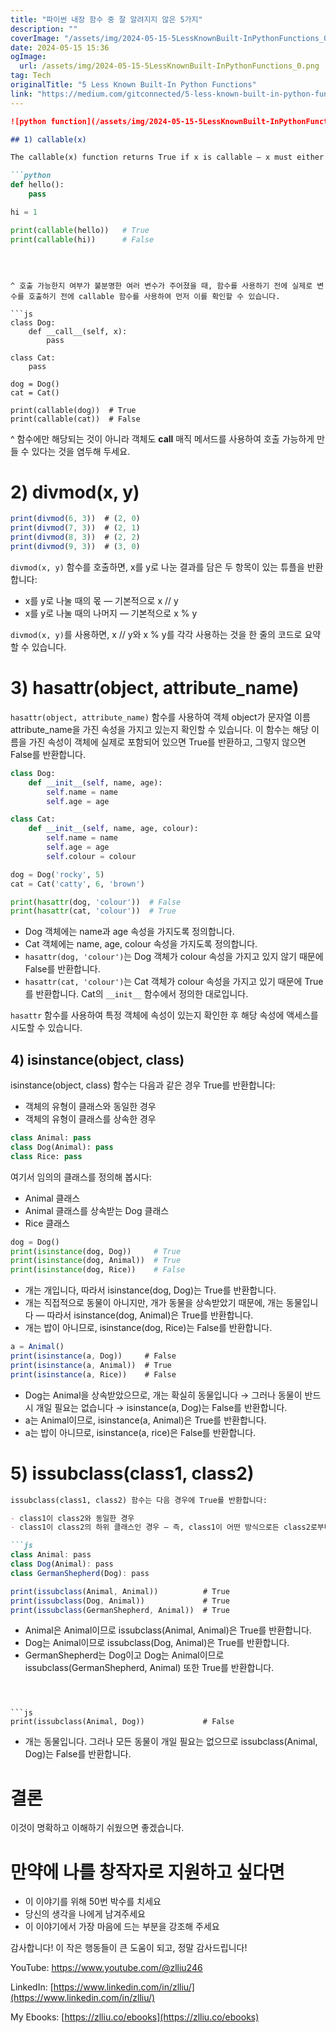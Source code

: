 ```yaml
---
title: "파이썬 내장 함수 중 잘 알려지지 않은 5가지"
description: ""
coverImage: "/assets/img/2024-05-15-5LessKnownBuilt-InPythonFunctions_0.png"
date: 2024-05-15 15:36
ogImage: 
  url: /assets/img/2024-05-15-5LessKnownBuilt-InPythonFunctions_0.png
tag: Tech
originalTitle: "5 Less Known Built-In Python Functions"
link: "https://medium.com/gitconnected/5-less-known-built-in-python-functions-70f0ff5a069e"
---
```



```markdown
![python function](/assets/img/2024-05-15-5LessKnownBuilt-InPythonFunctions_0.png)

## 1) callable(x)

The callable(x) function returns True if x is callable — x must either be a function or some object with the __call__ magic method defined.

```python
def hello():
    pass

hi = 1

print(callable(hello))   # True
print(callable(hi))      # False
```
```



^ 호출 가능한지 여부가 불분명한 여러 변수가 주어졌을 때, 함수를 사용하기 전에 실제로 변수를 호출하기 전에 callable 함수를 사용하여 먼저 이를 확인할 수 있습니다.

```js
class Dog:
    def __call__(self, x):
        pass

class Cat:
    pass

dog = Dog()
cat = Cat()

print(callable(dog))  # True
print(callable(cat))  # False
```

^ 함수에만 해당되는 것이 아니라 객체도 __call__ 매직 메서드를 사용하여 호출 가능하게 만들 수 있다는 것을 염두해 두세요.

# 2) divmod(x, y)



```js
print(divmod(6, 3))  # (2, 0)
print(divmod(7, 3))  # (2, 1)
print(divmod(8, 3))  # (2, 2)
print(divmod(9, 3))  # (3, 0)
```

`divmod(x, y)` 함수를 호출하면, x를 y로 나눈 결과를 담은 두 항목이 있는 튜플을 반환합니다:

- x를 y로 나눌 때의 몫 — 기본적으로 x // y
- x를 y로 나눌 때의 나머지 — 기본적으로 x % y

`divmod(x, y)`를 사용하면, x // y와 x % y를 각각 사용하는 것을 한 줄의 코드로 요약할 수 있습니다.



# 3) hasattr(object, attribute_name)

`hasattr(object, attribute_name)` 함수를 사용하여 객체 object가 문자열 이름 attribute_name을 가진 속성을 가지고 있는지 확인할 수 있습니다. 이 함수는 해당 이름을 가진 속성이 객체에 실제로 포함되어 있으면 True를 반환하고, 그렇지 않으면 False를 반환합니다.

```python
class Dog:
    def __init__(self, name, age):
        self.name = name
        self.age = age

class Cat:
    def __init__(self, name, age, colour):
        self.name = name
        self.age = age
        self.colour = colour

dog = Dog('rocky', 5)
cat = Cat('catty', 6, 'brown')

print(hasattr(dog, 'colour'))  # False
print(hasattr(cat, 'colour'))  # True
```

- Dog 객체에는 name과 age 속성을 가지도록 정의합니다.
- Cat 객체에는 name, age, colour 속성을 가지도록 정의합니다.
- `hasattr(dog, 'colour')`는 Dog 객체가 colour 속성을 가지고 있지 않기 때문에 False를 반환합니다.
- `hasattr(cat, 'colour')`는 Cat 객체가 colour 속성을 가지고 있기 때문에 True를 반환합니다. Cat의 `__init__` 함수에서 정의한 대로입니다.



`hasattr` 함수를 사용하여 특정 객체에 속성이 있는지 확인한 후 해당 속성에 액세스를 시도할 수 있습니다.

## 4) isinstance(object, class)

isinstance(object, class) 함수는 다음과 같은 경우 True를 반환합니다:

- 객체의 유형이 클래스와 동일한 경우
- 객체의 유형이 클래스를 상속한 경우



```python
class Animal: pass
class Dog(Animal): pass
class Rice: pass
```

여기서 임의의 클래스를 정의해 봅시다:

- Animal 클래스
- Animal 클래스를 상속받는 Dog 클래스
- Rice 클래스

```python
dog = Dog()
print(isinstance(dog, Dog))     # True
print(isinstance(dog, Animal))  # True
print(isinstance(dog, Rice))    # False
```



- 개는 개입니다, 따라서 isinstance(dog, Dog)는 True를 반환합니다.
- 개는 직접적으로 동물이 아니지만, 개가 동물을 상속받았기 때문에, 개는 동물입니다 — 따라서 isinstance(dog, Animal)은 True를 반환합니다.
- 개는 밥이 아니므로, isinstance(dog, Rice)는 False를 반환합니다.

```js
a = Animal()
print(isinstance(a, Dog))     # False
print(isinstance(a, Animal))  # True
print(isinstance(a, Rice))    # False
```

- Dog는 Animal을 상속받았으므로, 개는 확실히 동물입니다 → 그러나 동물이 반드시 개일 필요는 없습니다 → isinstance(a, Dog)는 False를 반환합니다.
- a는 Animal이므로, isinstance(a, Animal)은 True를 반환합니다.
- a는 밥이 아니므로, isinstance(a, rice)은 False를 반환합니다.

# 5) issubclass(class1, class2)



```markdown
issubclass(class1, class2) 함수는 다음 경우에 True를 반환합니다:

- class1이 class2와 동일한 경우
- class1이 class2의 하위 클래스인 경우 — 즉, class1이 어떤 방식으로든 class2로부터 상속을 받는 경우입니다.

```js
class Animal: pass
class Dog(Animal): pass
class GermanShepherd(Dog): pass

print(issubclass(Animal, Animal))          # True
print(issubclass(Dog, Animal))             # True
print(issubclass(GermanShepherd, Animal))  # True
```

- Animal은 Animal이므로 issubclass(Animal, Animal)은 True를 반환합니다.
- Dog는 Animal이므로 issubclass(Dog, Animal)은 True를 반환합니다.
- GermanShepherd는 Dog이고 Dog는 Animal이므로 issubclass(GermanShepherd, Animal) 또한 True를 반환합니다.
```



```js
print(issubclass(Animal, Dog))             # False
```

- 개는 동물입니다. 그러나 모든 동물이 개일 필요는 없으므로 issubclass(Animal, Dog)는 False를 반환합니다.

# 결론

이것이 명확하고 이해하기 쉬웠으면 좋겠습니다.



# 만약에 나를 창작자로 지원하고 싶다면

-  이 이야기를 위해 50번 박수를 치세요
-  당신의 생각을 나에게 남겨주세요
-  이 이야기에서 가장 마음에 드는 부분을 강조해 주세요

감사합니다! 이 작은 행동들이 큰 도움이 되고, 정말 감사드립니다!

YouTube: https://www.youtube.com/@zlliu246



LinkedIn: [https://www.linkedin.com/in/zlliu/](https://www.linkedin.com/in/zlliu/)

My Ebooks: [https://zlliu.co/ebooks](https://zlliu.co/ebooks)